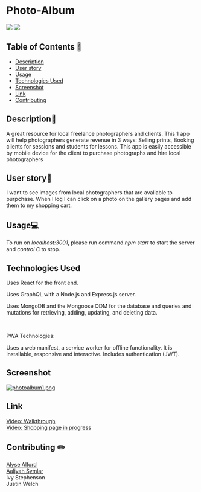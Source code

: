 # Photo-Album
<a href="#"><img src="https://img.shields.io/badge/javascript-80%25-blue"></a> <a href="#"><img src="https://img.shields.io/badge/dependencies-up%20to%20date-green"></a>

## Table of Contents 📖
* [Description](#description)
* [User story](#user-story)
* [Usage](#usage)
* [Technologies Used](#technologies-used)
* [Screenshot](#screenshot)
* [Link](#Link)
* [Contributing](#contributing)

## Description💬 
<p>A great resource for local freelance photographers and clients. This 1 app will help photographers generate revenue in 3 ways: Selling prints, Booking clients for sessions and students for lessons. This app is easily accessible by mobile device for the client to purchase photographs and hire local photographers</p>

## User story🧠
<P> I want to see images from local photographers that are avaliable to purpchase. When I log I can click on a photo on the gallery pages and add them to my shopping cart.</p>

## Usage💻
To run on _localhost:3001_, please run command _npm start_ to start the server and _control C_ to stop.



## Technologies Used
<p>Uses React for the front end.</p>
<p>Uses GraphQL with a Node.js and Express.js server.</p>
<p> Uses MongoDB and the Mongoose ODM for the database and queries and mutations for retrieving, adding, updating, and deleting data.</p>
<br>
<p> PWA Technologies:</p>
<p>
Uses a web manifest, a service worker for offline functionality.
It is installable, responsive and interactive. 
Includes authentication (JWT).
</p>

## Screenshot
[![photoalbum1.png](https://i.postimg.cc/vZ1yBd0T/photoalbum1.png)](https://postimg.cc/zy16t4ZY)
## Link
<a href="https://drive.google.com/file/d/1d8WVRudGNRzxSrOAxdSAzpHTbhePzmF2/view" target="_blank" > Video: Walkthrough  </a>
<br>
[Video: Shopping page in progress](https://drive.google.com/file/d/1pDSMiObqh13IcJjrc5Y6VSzpiJV2dDIv/view)

## Contributing ✏️
<a href="https://github.com/jojoford" target="_blank" >Alyse Alford </a>
<br>
<a href="https://github.com/symlara" target="_blank" >Aaliyah Symlar</a>
<br>
Ivy Stephenson
<br>
Justin Welch
